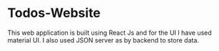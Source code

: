 # Todos-Website
This web application is built using React Js and for the UI I have used material UI. I also used JSON server as by backend to store data.
